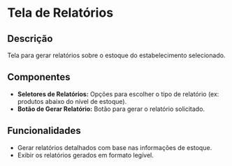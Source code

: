 # Tela de Relatórios

## Descrição
Tela para gerar relatórios sobre o estoque do estabelecimento selecionado.

## Componentes
- **Seletores de Relatórios:** Opções para escolher o tipo de relatório (ex: produtos abaixo do nível de estoque).
- **Botão de Gerar Relatório:** Botão para gerar o relatório solicitado.

## Funcionalidades
- Gerar relatórios detalhados com base nas informações de estoque.
- Exibir os relatórios gerados em formato legível.
